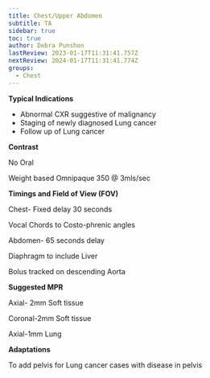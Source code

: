 ```yaml
---
title: Chest/Upper Abdomen
subtitle: TA
sidebar: true
toc: true
author: Debra Punshon
lastReview: 2023-01-17T11:31:41.757Z
nextReview: 2024-01-17T11:31:41.774Z
groups:
  - Chest
---
```

**Typical Indications**

* Abnormal CXR suggestive of malignancy
* Staging of newly diagnosed Lung cancer
* Follow up of Lung cancer



**Contrast**

No Oral

Weight based Omnipaque 350 @ 3mls/sec



**Timings and Field of View (FOV)**

Chest- Fixed delay 30 seconds

Vocal Chords to Costo-phrenic angles

Abdomen- 65 seconds delay

Diaphragm to include Liver

Bolus tracked on descending Aorta

**Suggested MPR**

Axial- 2mm Soft tissue

Coronal-2mm Soft tissue

Axial-1mm Lung

**Adaptations**

To add pelvis for Lung cancer cases with disease in pelvis
